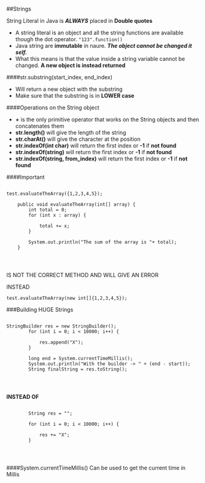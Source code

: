 ##Strings

String Literal in Java is ***ALWAYS*** placed in **Double quotes**

*  A string literal is an object and all the string functions are available though the dot operator. `"123".function()`
*  Java string are **immutable** in naure. ***The object cannot be changed it self.***
*  What this means is that the value inside a string variable cannot be changed. **A new object is instead returned**


####str.substring(start_index, end_index)

*  Will return a new object with the substring 
*  Make sure that the substring is in **LOWER case**


####Operations on the String object

*  **+** is the only primitive operator that works on the String objects and then concatenates them
*  **str.length()** will give the length of the string
*  **str.charAt()** will give the character at the position
*  **str.indexOf(int char)** will return the first index or **-1** if **not found**
*  **str.indexOf(string)** will return the first index or **-1** if **not found**
*  **str.indexOf(string, from_index)** will return the first index or **-1** if **not found**


####Important

`````

test.evaluateTheArray({1,2,3,4,5});

	public void evaluateTheArray(int[] array) {
		int total = 0;
		for (int x : array) {

			total += x;
		}

		System.out.println("The sum of the array is "+ total);
	}




`````

IS NOT THE CORRECT METHOD AND WILL GIVE AN ERROR

INSTEAD

`test.evaluateTheArray(new int[]{1,2,3,4,5});`


###Building HUGE Strings

``````

StringBuilder res = new StringBuilder();
		for (int i = 0; i < 10000; i++) {

			res.append("X");
		}

		long end = System.currentTimeMillis();
		System.out.println("With the builder -> " + (end - start));
		String finalString = res.toString();




``````

**INSTEAD OF**


```````

		String res = "";

		for (int i = 0; i < 10000; i++) {

			res += "X";
		}




```````

####System.currentTimeMillis()
Can be used to get the current time in Millis
